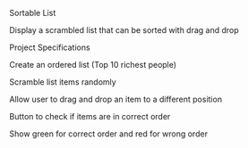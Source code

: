 Sortable List

Display a scrambled list that can be sorted with drag and drop

Project Specifications

Create an ordered list (Top 10 richest people)

Scramble list items randomly

Allow user to drag and drop an item to a different position

Button to check if items are in correct order

Show green for correct order and red for wrong order

